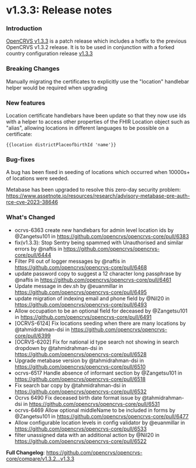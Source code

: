 # v1.3.3: Release notes

### Introduction

[OpenCRVS v1.3.3](https://github.com/opencrvs/opencrvs-core/releases/tag/v1.3.3) is a patch release which includes a hotfix to the previous OpenCRVS v1.3.2 release. It is to be used in conjunction with a forked country configuration release [v1.3.3](https://github.com/opencrvs/opencrvs-countryconfig/releases/tag/v1.3.3)

### Breaking Changes

Manually migrating the certificates to explicitly use the "location" handlebar helper would be required when upgrading

### New features

Location certificate handlebars have been update so that they now use ids with a helper to access other properties of the FHIR Location object such as "alias", allowing locations in different languages to be possible on a certificate:

```
{{location districtPlaceofbirthId 'name'}}
```

### Bug-fixes

A bug has been fixed in seeding of locations which occurred when 10000s+ of locations were seeded.&#x20;

Metabase has been upgraded to resolve this zero-day security problem: https://www.assetnote.io/resources/research/advisory-metabase-pre-auth-rce-cve-2023-38646

### What's Changed

* ocrvs-6363 create new handlebars for admin level location ids by @Zangetsu101 in https://github.com/opencrvs/opencrvs-core/pull/6383
* fix(v1.3.3): Stop Sentry being spammed with Unauthorised and similar errors by @naftis in https://github.com/opencrvs/opencrvs-core/pull/6444
* Filter PII out of logger messages by @naftis in https://github.com/opencrvs/opencrvs-core/pull/6468
* update password copy to suggest a 12 character long passphrase by @naftis in https://github.com/opencrvs/opencrvs-core/pull/6461
* Update message in dev.sh by @euanmillar in https://github.com/opencrvs/opencrvs-core/pull/6495
* update migration of indexing email and phone field by @Nil20 in https://github.com/opencrvs/opencrvs-core/pull/6493
* Allow occupation to be an optional field for deceased by @Zangetsu101 in https://github.com/opencrvs/opencrvs-core/pull/6491
* \[OCRVS-6124] Fix locations seeding when there are many locations by @tahmidrahman-dsi in https://github.com/opencrvs/opencrvs-core/pull/6399
* \[OCRVS-6202] Fix for national id type search not showing in search dropdown by @tahmidrahman-dsi in https://github.com/opencrvs/opencrvs-core/pull/6528
* Upgrade metabase version by @tahmidrahman-dsi in https://github.com/opencrvs/opencrvs-core/pull/6510
* ocrvs-6517 Handle absence of informant section by @Zangetsu101 in https://github.com/opencrvs/opencrvs-core/pull/6518
* Fix search bar copy by @tahmidrahman-dsi in https://github.com/opencrvs/opencrvs-core/pull/6532
* Ocrvs 6490 Fix deceased birth date format issue by @tahmidrahman-dsi in https://github.com/opencrvs/opencrvs-core/pull/6531
* ocrvs-6469 Allow optional middleName to be included in forms by @Zangetsu101 in https://github.com/opencrvs/opencrvs-core/pull/6477
* Allow configurable location levels in config validator by @euanmillar in https://github.com/opencrvs/opencrvs-core/pull/6533
* filter unassigned data with an additional action by @Nil20 in https://github.com/opencrvs/opencrvs-core/pull/6522

**Full Changelog**: https://github.com/opencrvs/opencrvs-core/compare/v1.3.2...v1.3.3
